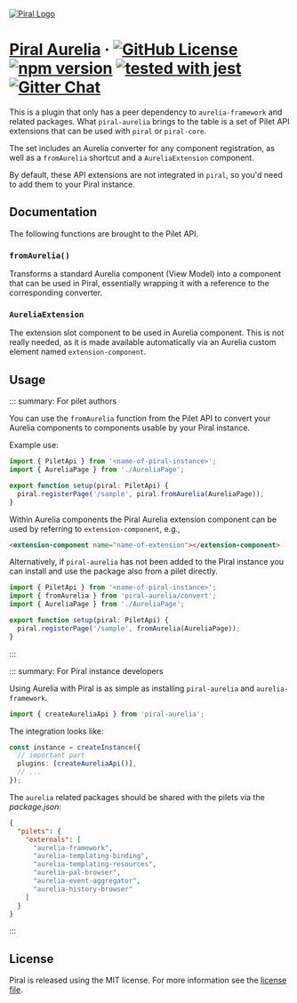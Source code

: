 [![Piral Logo](https://github.com/smapiot/piral/raw/main/docs/assets/logo.png)](https://piral.io)

# [Piral Aurelia](https://piral.io) &middot; [![GitHub License](https://img.shields.io/badge/license-MIT-blue.svg)](https://github.com/smapiot/piral/blob/main/LICENSE) [![npm version](https://img.shields.io/npm/v/piral-aurelia.svg?style=flat)](https://www.npmjs.com/package/piral-aurelia) [![tested with jest](https://img.shields.io/badge/tested_with-jest-99424f.svg)](https://jestjs.io) [![Gitter Chat](https://badges.gitter.im/gitterHQ/gitter.png)](https://gitter.im/piral-io/community)

This is a plugin that only has a peer dependency to `aurelia-framework` and related packages. What `piral-aurelia` brings to the table is a set of Pilet API extensions that can be used with `piral` or `piral-core`.

The set includes an Aurelia converter for any component registration, as well as a `fromAurelia` shortcut and a `AureliaExtension` component.

By default, these API extensions are not integrated in `piral`, so you'd need to add them to your Piral instance.

## Documentation

The following functions are brought to the Pilet API.

### `fromAurelia()`

Transforms a standard Aurelia component (View Model) into a component that can be used in Piral, essentially wrapping it with a reference to the corresponding converter.

### `AureliaExtension`

The extension slot component to be used in Aurelia component. This is not really needed, as it is made available automatically via an Aurelia custom element named `extension-component`.

## Usage

::: summary: For pilet authors

You can use the `fromAurelia` function from the Pilet API to convert your Aurelia components to components usable by your Piral instance.

Example use:

```ts
import { PiletApi } from '<name-of-piral-instance>';
import { AureliaPage } from './AureliaPage';

export function setup(piral: PiletApi) {
  piral.registerPage('/sample', piral.fromAurelia(AureliaPage));
}
```

Within Aurelia components the Piral Aurelia extension component can be used by referring to `extension-component`, e.g.,

```html
<extension-component name="name-of-extension"></extension-component>
```

Alternatively, if `piral-aurelia` has not been added to the Piral instance you can install and use the package also from a pilet directly.

```ts
import { PiletApi } from '<name-of-piral-instance>';
import { fromAurelia } from 'piral-aurelia/convert';
import { AureliaPage } from './AureliaPage';

export function setup(piral: PiletApi) {
  piral.registerPage('/sample', fromAurelia(AureliaPage));
}
```

:::

::: summary: For Piral instance developers

Using Aurelia with Piral is as simple as installing `piral-aurelia` and `aurelia-framework`.

```ts
import { createAureliaApi } from 'piral-aurelia';
```

The integration looks like:

```ts
const instance = createInstance({
  // important part
  plugins: [createAureliaApi()],
  // ...
});
```

The `aurelia` related packages should be shared with the pilets via the *package.json*:

```json
{
  "pilets": {
    "externals": [
      "aurelia-framework",
      "aurelia-templating-binding",
      "aurelia-templating-resources",
      "aurelia-pal-browser",
      "aurelia-event-aggregator",
      "aurelia-history-browser"
    ]
  }
}
```

:::

## License

Piral is released using the MIT license. For more information see the [license file](./LICENSE).
